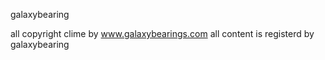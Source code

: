 galaxybearing

all copyright clime by www.galaxybearings.com
all content is registerd by galaxybearing
